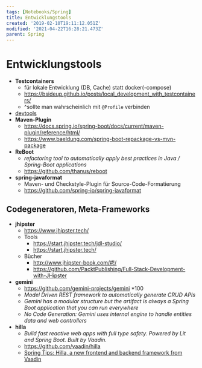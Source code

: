 ```yaml
---
tags: [Notebooks/Spring]
title: Entwicklungstools
created: '2019-02-10T19:11:12.051Z'
modified: '2021-04-22T16:28:21.473Z'
parent: Spring
---
```


# Entwicklungstools
- **Testcontainers**
  - für lokale Entwicklung (DB, Cache) statt docker(-compose)
  - <https://bsideup.github.io/posts/local_development_with_testcontainers/>
  - ^sollte man wahrscheinlich mit `@Profile` verbinden
- [devtools](https://docs.spring.io/spring-boot/docs/current/reference/html/using-spring-boot.html#using-boot-devtools)
- **Maven-Plugin**
  - <https://docs.spring.io/spring-boot/docs/current/maven-plugin/reference/html/>
  - <https://www.baeldung.com/spring-boot-repackage-vs-mvn-package>
- **ReBoot**
  - *refactoring tool to automatically apply best practices in Java / Spring-Boot applications*
  - <https://github.com/thanus/reboot>
- **spring-javaformat**
  - Maven- und Checkstyle-Plugin für Source-Code-Formatierung
  - <https://github.com/spring-io/spring-javaformat>


## Codegeneratoren, Meta-Frameworks
- **jhipster**
  - <https://www.jhipster.tech/>
  - Tools
    - <https://start.jhipster.tech/jdl-studio/>
    - <https://start.jhipster.tech/>
  - Bücher
    - <http://www.jhipster-book.com/#!/>
    - <https://github.com/PacktPublishing/Full-Stack-Development-with-JHipster>
- **gemini**
  - <https://github.com/gemini-projects/gemini> *100
  - *Model Driven REST framework to automatically generate CRUD APIs*
  - *Gemini has a modular structure but the artifact is always a Spring Boot application that you can run everywhere*
  - *No Code Generation: Gemini uses internal engine to handle entities data and web controllers*
- **hilla**
  - *Build fast reactive web apps with full type safety. Powered by Lit and Spring Boot. Built by Vaadin.*
  - <https://github.com/vaadin/hilla>
  - [Spring Tips: Hilla, a new frontend and backend framework from Vaadin](ttps://www.youtube.com/watch?v=ADLbkZnKjA0)